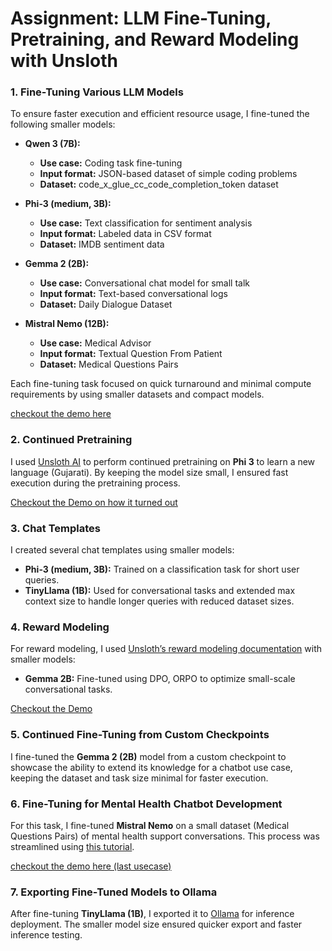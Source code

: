 # Assignment: LLM Fine-Tuning, Pretraining, and Reward Modeling with Unsloth

### 1. Fine-Tuning Various LLM Models

To ensure faster execution and efficient resource usage, I fine-tuned the following smaller models:

- **Qwen 3 (7B):** 
   - **Use case:** Coding task fine-tuning
   - **Input format:** JSON-based dataset of simple coding problems
   - **Dataset:** code_x_glue_cc_code_completion_token dataset

- **Phi-3 (medium, 3B):**
   - **Use case:** Text classification for sentiment analysis
   - **Input format:** Labeled data in CSV format
   - **Dataset:** IMDB sentiment data

- **Gemma 2 (2B):**
   - **Use case:** Conversational chat model for small talk
   - **Input format:** Text-based conversational logs
   - **Dataset:** Daily Dialogue Dataset

- **Mistral Nemo (12B):**
   - **Use case:** Medical Advisor
   - **Input format:** Textual Question From Patient
   - **Dataset:** Medical Questions Pairs 

Each fine-tuning task focused on quick turnaround and minimal compute requirements by using smaller datasets and compact models.

<a href='https://youtu.be/4ODW7AhOlGg'> checkout the demo here </a>

### 2. Continued Pretraining

I used [Unsloth AI](https://docs.unsloth.ai/basics/continued-pretraining) to perform continued pretraining on **Phi 3** to learn a new language (Gujarati). By keeping the model size small, I ensured fast execution during the pretraining process.

<a href = 'https://youtu.be/npC29msCl1o'> Checkout the Demo on how it turned out </a>

### 3. Chat Templates

I created several chat templates using smaller models:

- **Phi-3 (medium, 3B):** Trained on a classification task for short user queries.
- **TinyLlama (1B):** Used for conversational tasks and extended max context size to handle longer queries with reduced dataset sizes.

### 4. Reward Modeling

For reward modeling, I used [Unsloth’s reward modeling documentation](https://docs.unsloth.ai/basics/reward-modelling-dpo-and-orpo) with smaller models:

- **Gemma 2B:** Fine-tuned using DPO, ORPO to optimize small-scale conversational tasks.

<a href='https://youtu.be/NE9PjRSuS7o'> Checkout the Demo </a> 

### 5. Continued Fine-Tuning from Custom Checkpoints

I fine-tuned the **Gemma 2 (2B)** model from a custom checkpoint to showcase the ability to extend its knowledge for a chatbot use case, keeping the dataset and task size minimal for faster execution.

### 6. Fine-Tuning for Mental Health Chatbot Development

For this task, I fine-tuned **Mistral Nemo** on a small dataset (Medical Questions Pairs) of mental health support conversations. This process was streamlined using [this tutorial](https://medium.com/@mauryaanoop3/fine-tuning-microsoft-phi3-with-unsloth-for-mental-health-chatbot-development-ddea4e0c46e7).

<a href='https://youtu.be/4ODW7AhOlGg'> checkout the demo here (last usecase) </a>

### 7. Exporting Fine-Tuned Models to Ollama

After fine-tuning **TinyLlama (1B)**, I exported it to [Ollama](https://docs.unsloth.ai/tutorials/how-to-finetune-llama-3-and-export-to-ollama) for inference deployment. The smaller model size ensured quicker export and faster inference testing.

